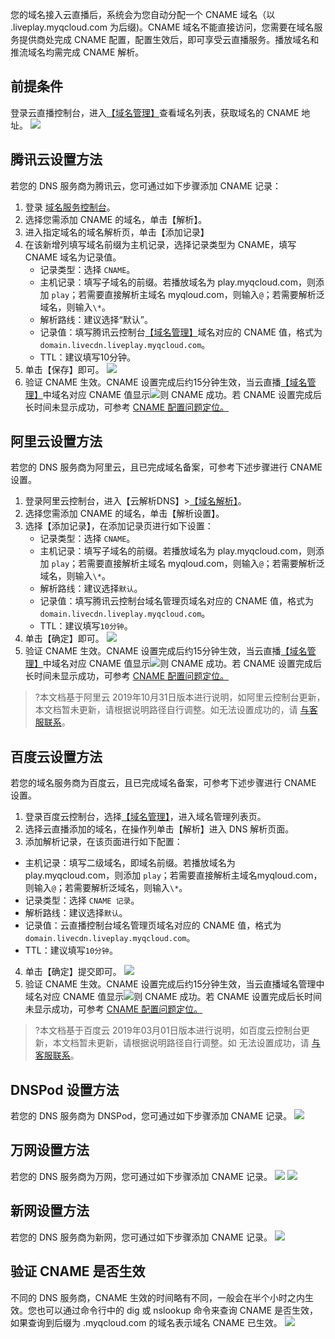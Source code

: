 您的域名接入云直播后，系统会为您自动分配一个 CNAME 域名（以 .liveplay.myqcloud.com 为后缀)。CNAME 域名不能直接访问，您需要在域名服务提供商处完成 CNAME 配置，配置生效后，即可享受云直播服务。播放域名和推流域名均需完成 CNAME 解析。
## 前提条件
登录云直播控制台，进入[【域名管理】](https://console.cloud.tencent.com/live/domainmanage)查看域名列表，获取域名的 CNAME 地址。
![](https://main.qcloudimg.com/raw/a1a4cf2a596a842d456897e63cff8b46.png)

## 腾讯云设置方法
若您的 DNS 服务商为腾讯云，您可通过如下步骤添加 CNAME 记录：
1. 登录 [域名服务控制台](https://console.cloud.tencent.com/domain)。
2. 选择您需添加 CNAME 的域名，单击【解析】。
3. 进入指定域名的域名解析页，单击【添加记录】
4. 在该新增列填写域名前缀为主机记录，选择记录类型为 CNAME，填写 CNAME 域名为记录值。
	- 记录类型：选择 `CNAME`。
	- 主机记录：填写子域名的前缀。若播放域名为 play.myqcloud.com，则添加 `play`；若需要直接解析主域名 myqloud.com，则输入`@`；若需要解析泛域名，则输入`\*`。
	- 解析路线：建议选择“默认”。
	- 记录值：填写腾讯云控制台[【域名管理】](https://console.cloud.tencent.com/live/domainmanage)域名对应的 CNAME 值，格式为 `domain.livecdn.liveplay.myqcloud.com`。
	- TTL：建议填写10分钟。
5. 单击【保存】即可。
![](https://main.qcloudimg.com/raw/e6efcdbf6b973e84f217968bdb3653d9.png)
6. 验证 CNAME 生效。CNAME 设置完成后约15分钟生效，当云直播[【域名管理】](https://console.cloud.tencent.com/live/domainmanage)中域名对应 CNAME 值显示![](https://main.qcloudimg.com/raw/bd92cce6703d3703582c0c2a194fd866.png)则 CNAME 成功。若 CNAME 设置完成后长时间未显示成功，可参考 [CNAME 配置问题定位。](https://cloud.tencent.com/document/product/267/30010#.E9.85.8D.E7.BD.AE.E5.AE.8C.E6.88.90-cname-.E5.90.8E.EF.BC.8C.E4.BE.9D.E6.97.A7.E6.98.BE.E7.A4.BA-cname-.E6.9C.AA.E9.85.8D.E7.BD.AE.E6.98.AF.E4.BB.80.E4.B9.88.E5.8E.9F.E5.9B.A0.EF.BC.9F)

## 阿里云设置方法
若您的 DNS 服务商为阿里云，且已完成域名备案，可参考下述步骤进行 CNAME 设置。

1.  登录阿里云控制台，进入【云解析DNS】>[【域名解析】](https://dns.console.aliyun.com/#/dns/domainList)。
2. 选择您需添加 CNAME 的域名，单击【解析设置】。
3. 选择【添加记录】，在添加记录页进行如下设置：
	-  记录类型：选择 `CNAME`。
	-  主机记录：填写子域名的前缀。若播放域名为 play.myqcloud.com，则添加 `play`；若需要直接解析主域名 myqloud.com，则输入`@`；若需要解析泛域名，则输入`\*`。
	-  解析路线：建议选择`默认`。
	-  记录值：填写腾讯云控制台域名管理页域名对应的 CNAME 值，格式为 `domain.livecdn.liveplay.myqcloud.com`。
	-  TTL：建议填写`10分钟`。
4. 单击【确定】即可。
![](https://main.qcloudimg.com/raw/c1c1966aa54b0eb263e057ed2534965b.png)
4. 验证 CNAME 生效。CNAME 设置完成后约15分钟生效，当云直播[【域名管理】](https://console.cloud.tencent.com/live/domainmanage)中域名对应 CNAME 值显示![](https://main.qcloudimg.com/raw/ca12667bfcfd9716639c27d51f3beed3.png)则 CNAME 成功。若 CNAME 设置完成后长时间未显示成功，可参考 [CNAME 配置问题定位。](https://cloud.tencent.com/document/product/267/30010#.E9.85.8D.E7.BD.AE.E5.AE.8C.E6.88.90-cname-.E5.90.8E.EF.BC.8C.E4.BE.9D.E6.97.A7.E6.98.BE.E7.A4.BA-cname-.E6.9C.AA.E9.85.8D.E7.BD.AE.E6.98.AF.E4.BB.80.E4.B9.88.E5.8E.9F.E5.9B.A0.EF.BC.9F)

>?本文档基于阿里云 2019年10月31日版本进行说明，如阿里云控制台更新，本文档暂未更新，请根据说明路径自行调整。如无法设置成功的，请 [与客服联系](https://cloud.tencent.com/about/connect)。

## 百度云设置方法
若您的域名服务商为百度云，且已完成域名备案，可参考下述步骤进行 CNAME 设置。
1. 登录百度云控制台，选择[【域名管理】](https://console.bce.baidu.com/bcd/?_=1550137564099#/bcd/manage/list)，进入域名管理列表页。
2. 选择云直播添加的域名，在操作列单击【解析】进入 DNS 解析页面。
3. 添加解析记录，在该页面进行如下配置：
 - 主机记录：填写二级域名，即域名前缀。若播放域名为 play.myqcloud.com，则添加 `play`；若需要直接解析主域名myqloud.com，则输入`@`；若需要解析泛域名，则输入`\*`。
 - 记录类型：选择 `CNAME 记录`。
 - 解析路线：建议选择`默认`。
 - 记录值：云直播控制台域名管理页域名对应的 CNAME 值，格式为 `domain.livecdn.liveplay.myqcloud.com`。
 - TTL：建议填写`10分钟`。
4. 单击【确定】提交即可。
![](https://main.qcloudimg.com/raw/7ed00d812a79bb472c6d5395ea5c8783.png)
5. 验证 CNAME 生效。CNAME 设置完成后约15分钟生效，当云直播域名管理中域名对应 CNAME 值显示![](https://main.qcloudimg.com/raw/bd92cce6703d3703582c0c2a194fd866.png)则 CNAME 成功。若 CNAME 设置完成后长时间未显示成功，可参考 [CNAME 配置问题定位。](https://cloud.tencent.com/document/product/267/30010#.E9.85.8D.E7.BD.AE.E5.AE.8C.E6.88.90-cname-.E5.90.8E.EF.BC.8C.E4.BE.9D.E6.97.A7.E6.98.BE.E7.A4.BA-cname-.E6.9C.AA.E9.85.8D.E7.BD.AE.E6.98.AF.E4.BB.80.E4.B9.88.E5.8E.9F.E5.9B.A0.EF.BC.9F)

>?本文档基于百度云 2019年03月01日版本进行说明，如百度云控制台更新，本文档暂未更新，请根据说明路径自行调整。如 无法设置成功，请 [与客服联系](https://cloud.tencent.com/about/connect)。

## DNSPod 设置方法
若您的 DNS 服务商为 DNSPod，您可通过如下步骤添加 CNAME 记录。
![](https://main.qcloudimg.com/raw/c78f494c6b550562ddb49a255f1caf0d.png)

## 万网设置方法
若您的 DNS 服务商为万网，您可通过如下步骤添加 CNAME 记录。
![](https://main.qcloudimg.com/raw/2d5e7afc347f2dd549c2e83c5e2c3f46.png)
![](https://main.qcloudimg.com/raw/0640d16350ad8d8e54ff5d8cf2230c8b.png)



## 新网设置方法
若您的 DNS 服务商为新网，您可通过如下步骤添加 CNAME 记录。
![](https://main.qcloudimg.com/raw/656a08fdc068ef7189a8aee89521fb85.png)


## 验证 CNAME 是否生效
不同的 DNS 服务商，CNAME 生效的时间略有不同，一般会在半个小时之内生效。您也可以通过命令行中的 dig 或 nslookup 命令来查询 CNAME 是否生效，如果查询到后缀为 .myqcloud.com 的域名表示域名 CNAME 已生效。
![](https://main.qcloudimg.com/raw/8684b716b879c5d8ad519b5f220b520e.png)
